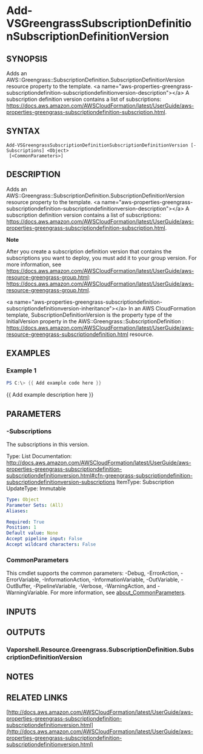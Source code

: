 # Add-VSGreengrassSubscriptionDefinitionSubscriptionDefinitionVersion

## SYNOPSIS
Adds an AWS::Greengrass::SubscriptionDefinition.SubscriptionDefinitionVersion resource property to the template.
\<a name="aws-properties-greengrass-subscriptiondefinition-subscriptiondefinitionversion-description"\>\</a\> A subscription definition version contains a list of subscriptions: https://docs.aws.amazon.com/AWSCloudFormation/latest/UserGuide/aws-properties-greengrass-subscriptiondefinition-subscription.html.

## SYNTAX

```
Add-VSGreengrassSubscriptionDefinitionSubscriptionDefinitionVersion [-Subscriptions] <Object>
 [<CommonParameters>]
```

## DESCRIPTION
Adds an AWS::Greengrass::SubscriptionDefinition.SubscriptionDefinitionVersion resource property to the template.
\<a name="aws-properties-greengrass-subscriptiondefinition-subscriptiondefinitionversion-description"\>\</a\> A subscription definition version contains a list of subscriptions: https://docs.aws.amazon.com/AWSCloudFormation/latest/UserGuide/aws-properties-greengrass-subscriptiondefinition-subscription.html.

**Note**

After you create a subscription definition version that contains the subscriptions you want to deploy, you must add it to your group version.
For more information, see https://docs.aws.amazon.com/AWSCloudFormation/latest/UserGuide/aws-resource-greengrass-group.html: https://docs.aws.amazon.com/AWSCloudFormation/latest/UserGuide/aws-resource-greengrass-group.html.

\<a name="aws-properties-greengrass-subscriptiondefinition-subscriptiondefinitionversion-inheritance"\>\</a\> In an AWS CloudFormation template, SubscriptionDefinitionVersion is the property type of the InitialVersion property in the  AWS::Greengrass::SubscriptionDefinition : https://docs.aws.amazon.com/AWSCloudFormation/latest/UserGuide/aws-resource-greengrass-subscriptiondefinition.html resource.

## EXAMPLES

### Example 1
```powershell
PS C:\> {{ Add example code here }}
```

{{ Add example description here }}

## PARAMETERS

### -Subscriptions
The subscriptions in this version.

Type: List
Documentation: http://docs.aws.amazon.com/AWSCloudFormation/latest/UserGuide/aws-properties-greengrass-subscriptiondefinition-subscriptiondefinitionversion.html#cfn-greengrass-subscriptiondefinition-subscriptiondefinitionversion-subscriptions
ItemType: Subscription
UpdateType: Immutable

```yaml
Type: Object
Parameter Sets: (All)
Aliases:

Required: True
Position: 1
Default value: None
Accept pipeline input: False
Accept wildcard characters: False
```

### CommonParameters
This cmdlet supports the common parameters: -Debug, -ErrorAction, -ErrorVariable, -InformationAction, -InformationVariable, -OutVariable, -OutBuffer, -PipelineVariable, -Verbose, -WarningAction, and -WarningVariable. For more information, see [about_CommonParameters](http://go.microsoft.com/fwlink/?LinkID=113216).

## INPUTS

## OUTPUTS

### Vaporshell.Resource.Greengrass.SubscriptionDefinition.SubscriptionDefinitionVersion
## NOTES

## RELATED LINKS

[http://docs.aws.amazon.com/AWSCloudFormation/latest/UserGuide/aws-properties-greengrass-subscriptiondefinition-subscriptiondefinitionversion.html](http://docs.aws.amazon.com/AWSCloudFormation/latest/UserGuide/aws-properties-greengrass-subscriptiondefinition-subscriptiondefinitionversion.html)

